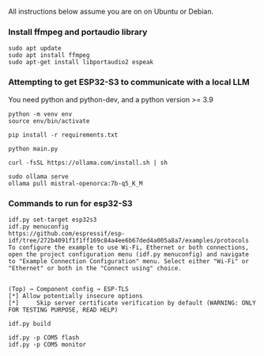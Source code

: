 All instructions below assume you are on on Ubuntu or Debian.

### Install ffmpeg and portaudio library

```
sudo apt update
sudo apt install ffmpeg
sudo apt-get install libportaudio2 espeak
```

### Attempting to get ESP32-S3 to communicate with a local LLM

You need python and python-dev, and a python version >= 3.9

```
python -m venv env
source env/bin/activate

pip install -r requirements.txt

python main.py
```

```
curl -fsSL https://ollama.com/install.sh | sh

sudo ollama serve
ollama pull mistral-openorca:7b-q5_K_M
```

### Commands to run for esp32-S3

```
idf.py set-target esp32s3
idf.py menuconfig
https://github.com/espressif/esp-idf/tree/272b4091f1f1ff169c84a4ee6b67ded4a005a8a7/examples/protocols
To configure the example to use Wi-Fi, Ethernet or both connections, open the project configuration menu (idf.py menuconfig) and navigate to "Example Connection Configuration" menu. Select either "Wi-Fi" or "Ethernet" or both in the "Connect using" choice.


(Top) → Component config → ESP-TLS
[*] Allow potentially insecure options
[*]     Skip server certificate verification by default (WARNING: ONLY FOR TESTING PURPOSE, READ HELP)

idf.py build

idf.py -p COM5 flash
idf.py -p COM5 monitor
```
